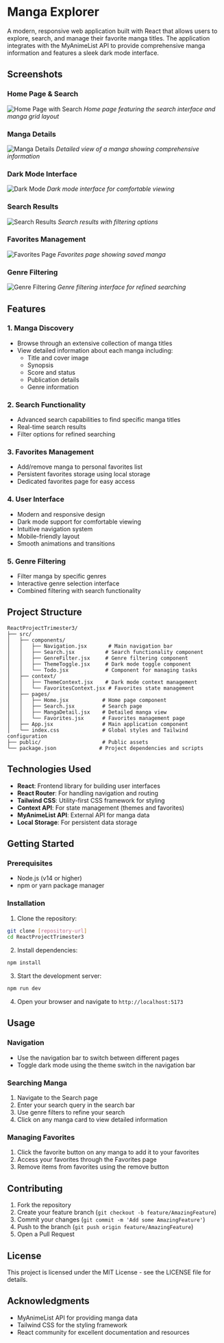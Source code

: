 # Manga Explorer

A modern, responsive web application built with React that allows users to explore, search, and manage their favorite manga titles. The application integrates with the MyAnimeList API to provide comprehensive manga information and features a sleek dark mode interface.

## Screenshots

### Home Page & Search
![Home Page with Search](src/assets/screenshots/Screenshot%202025-04-20%20at%209.08.25%20AM.png)
*Home page featuring the search interface and manga grid layout*

### Manga Details
![Manga Details](src/assets/screenshots/Screenshot%202025-04-20%20at%209.08.30%20AM.png)
*Detailed view of a manga showing comprehensive information*

### Dark Mode Interface
![Dark Mode](src/assets/screenshots/Screenshot%202025-04-20%20at%209.08.41%20AM.png)
*Dark mode interface for comfortable viewing*

### Search Results
![Search Results](src/assets/screenshots/Screenshot%202025-04-20%20at%209.09.14%20AM.png)
*Search results with filtering options*

### Favorites Management
![Favorites Page](src/assets/screenshots/Screenshot%202025-04-20%20at%209.11.50%20AM.png)
*Favorites page showing saved manga*

### Genre Filtering
![Genre Filtering](src/assets/screenshots/Screenshot%202025-04-20%20at%209.11.56%20AM.png)
*Genre filtering interface for refined searching*

## Features

### 1. Manga Discovery
- Browse through an extensive collection of manga titles
- View detailed information about each manga including:
  - Title and cover image
  - Synopsis
  - Score and status
  - Publication details
  - Genre information

### 2. Search Functionality
- Advanced search capabilities to find specific manga titles
- Real-time search results
- Filter options for refined searching

### 3. Favorites Management
- Add/remove manga to personal favorites list
- Persistent favorites storage using local storage
- Dedicated favorites page for easy access

### 4. User Interface
- Modern and responsive design
- Dark mode support for comfortable viewing
- Intuitive navigation system
- Mobile-friendly layout
- Smooth animations and transitions

### 5. Genre Filtering
- Filter manga by specific genres
- Interactive genre selection interface
- Combined filtering with search functionality

## Project Structure

```
ReactProjectTrimester3/
├── src/
│   ├── components/
│   │   ├── Navigation.jsx       # Main navigation bar
│   │   ├── Search.jsx          # Search functionality component
│   │   ├── GenreFilter.jsx     # Genre filtering component
│   │   ├── ThemeToggle.jsx     # Dark mode toggle component
│   │   └── Todo.jsx            # Component for managing tasks
│   ├── context/
│   │   ├── ThemeContext.jsx    # Dark mode context management
│   │   └── FavoritesContext.jsx # Favorites state management
│   ├── pages/
│   │   ├── Home.jsx           # Home page component
│   │   ├── Search.jsx         # Search page
│   │   ├── MangaDetail.jsx    # Detailed manga view
│   │   └── Favorites.jsx      # Favorites management page
│   ├── App.jsx                # Main application component
│   └── index.css              # Global styles and Tailwind configuration
├── public/                    # Public assets
└── package.json              # Project dependencies and scripts
```

## Technologies Used

- **React**: Frontend library for building user interfaces
- **React Router**: For handling navigation and routing
- **Tailwind CSS**: Utility-first CSS framework for styling
- **Context API**: For state management (themes and favorites)
- **MyAnimeList API**: External API for manga data
- **Local Storage**: For persistent data storage

## Getting Started

### Prerequisites
- Node.js (v14 or higher)
- npm or yarn package manager

### Installation

1. Clone the repository:
```bash
git clone [repository-url]
cd ReactProjectTrimester3
```

2. Install dependencies:
```bash
npm install
```

3. Start the development server:
```bash
npm run dev
```

4. Open your browser and navigate to `http://localhost:5173`

## Usage

### Navigation
- Use the navigation bar to switch between different pages
- Toggle dark mode using the theme switch in the navigation bar

### Searching Manga
1. Navigate to the Search page
2. Enter your search query in the search bar
3. Use genre filters to refine your search
4. Click on any manga card to view detailed information

### Managing Favorites
1. Click the favorite button on any manga to add it to your favorites
2. Access your favorites through the Favorites page
3. Remove items from favorites using the remove button

## Contributing

1. Fork the repository
2. Create your feature branch (`git checkout -b feature/AmazingFeature`)
3. Commit your changes (`git commit -m 'Add some AmazingFeature'`)
4. Push to the branch (`git push origin feature/AmazingFeature`)
5. Open a Pull Request

## License

This project is licensed under the MIT License - see the LICENSE file for details.

## Acknowledgments

- MyAnimeList API for providing manga data
- Tailwind CSS for the styling framework
- React community for excellent documentation and resources
